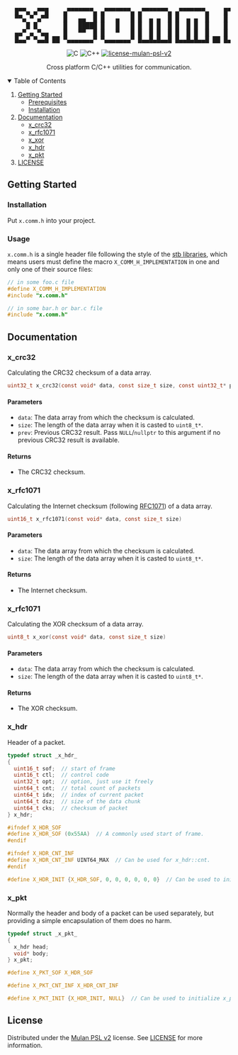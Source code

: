 <!------------------------------------------------------------------ HEADER -->
<pre align="center">
  █▀▀▄ ▄▀▀█    ▄▀▀▀▀▀▀▀▄ ▄▀▀▀▀▀▀▀▄ ▄▀▀▀▀▀▀▀▄ ▄▀▀▀▀▀▀▀▄    █▀▀▀█▀▀▀█
  ▀▀▄ ▀ ▄▀▀    █   ▄▄  █ █   ▄   █ █  ▄ ▄  █ █  ▄ ▄  █    █   █   █
     █ █       █   █████ █   █   █ █  █ █  █ █  █ █  █    █       █
  ▄▄▀ ▄ ▀▄▄    █   ▀▀  █ █   ▀   █ █  █ █  █ █  █ █  █    █   █   █
  █▄▄▀ ▀▄▄█ ██ ▀▄▄▄▄▄▄▄▀ ▀▄▄▄▄▄▄▄▀ █▄▄█▄█▄▄█ █▄▄█▄█▄▄█ ██ █▄▄▄█▄▄▄█
</pre>

<p align="center">
  <img src="https://img.shields.io/badge/C-%2300599C.svg?style=for-the-badge&logo=c&logoColor=white" alt="C">
  <img src="https://img.shields.io/badge/C++-%2300599C.svg?style=for-the-badge&logo=c%2B%2B&logoColor=white" alt="C++">

  <a href="./LICENSE">
    <img src="https://img.shields.io/badge/license-mulax_psl_v2-green.svg?style=for-the-badge" alt="license-mulan-psl-v2">
  </a>
</p>

<p align="center">
  Cross platform C/C++ utilities for communication.
</p>


<!------------------------------------------------------- TABLE OF CONTENTS -->
<details open="open">
  <summary>Table of Contents</summary>
  <ol>
    <li>
      <a href="#getting-started">Getting Started</a>
      <ul>
        <li><a href="#prerequisites">Prerequisites</a></li>
        <li><a href="#installation">Installation</a></li>
      </ul>
    </li>
    <li><a href="#documentation">Documentation</a>
      <ul>
        <li><a href="#x_crc32">x_crc32</a></li>
        <li><a href="#x_rfc1071">x_rfc1071</a></li>
        <li><a href="#x_xor">x_xor</a></li>
        <li><a href="#x_hdr">x_hdr</a></li>
        <li><a href="#x_pkt">x_pkt</a></li>
      </ul>
    </li>
    <li><a href="#license">LICENSE</a></li>
  </ol>
</details>


<!--------------------------------------------------------- GETTING STARTED -->
## Getting Started
### Installation
Put `x.comm.h` into your project.


### Usage
`x.comm.h` is a single header file following the style of the
[stb libraries](https://github.com/nothings/stb), which means users must define
the macro `X_COMM_H_IMPLEMENTATION` in one and only one of their source files:

```c
// in some foo.c file
#define X_COMM_H_IMPLEMENTATION
#include "x.comm.h"

// in some bar.h or bar.c file
#include "x.comm.h"
```


<!----------------------------------------------------------- DOCUMENTATION -->
## Documentation
### x_crc32
Calculating the CRC32 checksum of a data array.

```c
uint32_t x_crc32(const void* data, const size_t size, const uint32_t* prev)
```

#### Parameters
- `data`: The data array from which the checksum is calculated.
- `size`: The length of the data array when it is casted to `uint8_t*`.
- `prev`: Previous CRC32 result. Pass `NULL`/`nullptr` to this argument if no
previous CRC32 result is available.

#### Returns
- The CRC32 checksum.


### x_rfc1071
Calculating the Internet checksum (following
[RFC1071](https://www.rfc-editor.org/rfc/rfc1071)) of a data array.

```c
uint16_t x_rfc1071(const void* data, const size_t size)
```

#### Parameters
- `data`: The data array from which the checksum is calculated.
- `size`: The length of the data array when it is casted to `uint8_t*`.

#### Returns
- The Internet checksum.


### x_rfc1071
Calculating the XOR checksum of a data array.

```c
uint8_t x_xor(const void* data, const size_t size)
```

#### Parameters
- `data`: The data array from which the checksum is calculated.
- `size`: The length of the data array when it is casted to `uint8_t*`.

#### Returns
- The XOR checksum.


### x_hdr
Header of a packet.

```c
typedef struct _x_hdr_
{
  uint16_t sof;  // start of frame
  uint16_t ctl;  // control code
  uint32_t opt;  // option, just use it freely
  uint64_t cnt;  // total count of packets
  uint64_t idx;  // index of current packet
  uint64_t dsz;  // size of the data chunk
  uint64_t cks;  // checksum of packet
} x_hdr;

#ifndef X_HDR_SOF
#define X_HDR_SOF (0x55AA)  // A commonly used start of frame.
#endif

#ifndef X_HDR_CNT_INF
#define X_HDR_CNT_INF UINT64_MAX  // Can be used for x_hdr::cnt.
#endif

#define X_HDR_INIT {X_HDR_SOF, 0, 0, 0, 0, 0, 0}  // Can be used to initialize x_hdr.
```

### x_pkt
Normally the header and body of a packet can be used separately, but providing
a simple encapsulation of them does no harm.

```c
typedef struct _x_pkt_
{
  x_hdr head;
  void* body;
} x_pkt;

#define X_PKT_SOF X_HDR_SOF

#define X_PKT_CNT_INF X_HDR_CNT_INF

#define X_PKT_INIT {X_HDR_INIT, NULL}  // Can be used to initialize x_pkt.
```

<!----------------------------------------------------------------- LICENSE -->
## License
Distributed under the [Mulan PSL v2](http://license.coscl.org.cn/MulanPSL2)
license. See [LICENSE](LICENSE) for more information.
